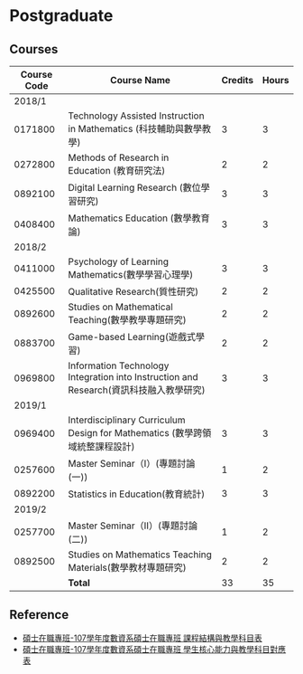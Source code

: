# Postgraduate


## Courses
<!--Academic year/Semester-->

Course Code | Course Name                                                                      | Credits | Hours
------------|----------------------------------------------------------------------------------|---------|-------
2018/1      |
0171800     | Technology Assisted Instruction in Mathematics (科技輔助與數學教學)                  | 3       | 3
0272800     | Methods of Research in Education (教育研究法)                                       |  2     |  2
0892100     | Digital Learning Research (數位學習研究)                                            | 3       | 3
0408400     | Mathematics Education (數學教育論)                                                  | 3      | 3
2018/2      |
0411000     | Psychology of Learning Mathematics(數學學習心理學)	                                | 3      | 3
0425500     | Qualitative Research(質性研究)	                                                  | 2       | 2
0892600     | Studies on Mathematical Teaching(數學教學專題研究)	                                | 2	      | 2
0883700     | Game-based Learning(遊戲式學習)	                                                   | 2	    | 2
0969800     | Information Technology Integration into Instruction and Research(資訊科技融入教學研究) | 3	  | 3
2019/1      |
0969400     | Interdisciplinary Curriculum Design for Mathematics (數學跨領域統整課程設計)           | 3	  | 3
0257600     | Master Seminar（Ⅰ）(專題討論(一))	                                                | 1	     | 2
0892200     | Statistics in Education(教育統計)	                                               | 3      | 3
2019/2      |
0257700     | Master Seminar（Ⅱ）(專題討論(二))	                                                | 1     | 2
0892500     | Studies on Mathematics Teaching Materials(數學教材專題研究)	                         | 2      | 2
            | __Total__                                                           | 33     | 35

## Reference

- [碩士在職專班-107學年度數資系碩士在職專班 課程結構與教學科目表](https://me.ntue.edu.tw/file/download/473)
- [碩士在職專班-107學年度數資系碩士在職專班 學生核心能力與教學科目對應表](https://me.ntue.edu.tw/file/download/474)



